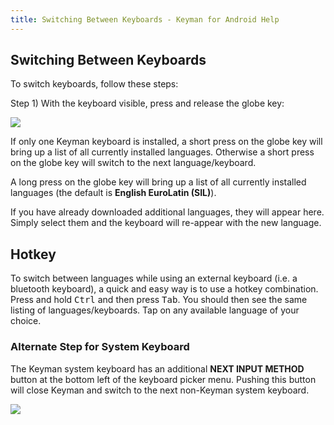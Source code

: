 ```yaml
---
title: Switching Between Keyboards - Keyman for Android Help
---
```


## Switching Between Keyboards
To switch keyboards, follow these steps:

Step 1)
With the keyboard visible, press and release the globe key:

![](../android_images/globe-ap.png)

If only one Keyman keyboard is installed, a short press on the globe key will bring up a list of all currently installed languages. Otherwise a short press on the globe key will switch to the next language/keyboard. 

A long press on the globe key will bring up a list of all currently installed languages (the default is **English EuroLatin (SIL)**). 

If you have already downloaded additional languages, they will appear here.
Simply select them and the keyboard will re-appear with the new language.

## Hotkey
To switch between languages while using an external keyboard (i.e. a bluetooth keyboard), a quick and easy way is to
use a hotkey combination. Press and hold <kbd>Ctrl</kbd> and then press <kbd>Tab</kbd>.
You should then see the same listing of languages/keyboards. Tap on any available language of your choice.

### Alternate Step for System Keyboard

The Keyman system keyboard has an additional **NEXT INPUT METHOD** button at the bottom left of
the keyboard picker menu. Pushing this button will close Keyman and switch to the next non-Keyman system keyboard.

![](../android_images/close-keyman-a.png)
